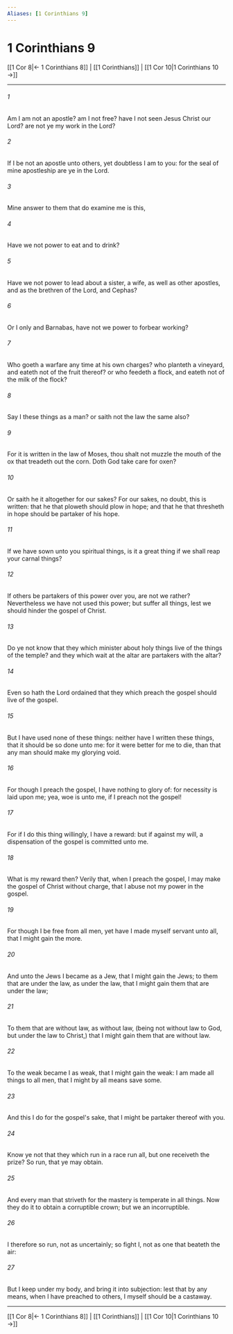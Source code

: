 ```yaml
---
Aliases: [1 Corinthians 9]
---
```

# 1 Corinthians 9

[[1 Cor 8|← 1 Corinthians 8]] | [[1 Corinthians]] | [[1 Cor 10|1 Corinthians 10 →]]
***



###### 1 
Am I am not an apostle? am I not free? have I not seen Jesus Christ our Lord? are not ye my work in the Lord? 

###### 2 
If I be not an apostle unto others, yet doubtless I am to you: for the seal of mine apostleship are ye in the Lord. 

###### 3 
Mine answer to them that do examine me is this, 

###### 4 
Have we not power to eat and to drink? 

###### 5 
Have we not power to lead about a sister, a wife, as well as other apostles, and as the brethren of the Lord, and Cephas? 

###### 6 
Or I only and Barnabas, have not we power to forbear working? 

###### 7 
Who goeth a warfare any time at his own charges? who planteth a vineyard, and eateth not of the fruit thereof? or who feedeth a flock, and eateth not of the milk of the flock? 

###### 8 
Say I these things as a man? or saith not the law the same also? 

###### 9 
For it is written in the law of Moses, thou shalt not muzzle the mouth of the ox that treadeth out the corn. Doth God take care for oxen? 

###### 10 
Or saith he it altogether for our sakes? For our sakes, no doubt, this is written: that he that ploweth should plow in hope; and that he that thresheth in hope should be partaker of his hope. 

###### 11 
If we have sown unto you spiritual things, is it a great thing if we shall reap your carnal things? 

###### 12 
If others be partakers of this power over you, are not we rather? Nevertheless we have not used this power; but suffer all things, lest we should hinder the gospel of Christ. 

###### 13 
Do ye not know that they which minister about holy things live of the things of the temple? and they which wait at the altar are partakers with the altar? 

###### 14 
Even so hath the Lord ordained that they which preach the gospel should live of the gospel. 

###### 15 
But I have used none of these things: neither have I written these things, that it should be so done unto me: for it were better for me to die, than that any man should make my glorying void. 

###### 16 
For though I preach the gospel, I have nothing to glory of: for necessity is laid upon me; yea, woe is unto me, if I preach not the gospel! 

###### 17 
For if I do this thing willingly, I have a reward: but if against my will, a dispensation of the gospel is committed unto me. 

###### 18 
What is my reward then? Verily that, when I preach the gospel, I may make the gospel of Christ without charge, that I abuse not my power in the gospel. 

###### 19 
For though I be free from all men, yet have I made myself servant unto all, that I might gain the more. 

###### 20 
And unto the Jews I became as a Jew, that I might gain the Jews; to them that are under the law, as under the law, that I might gain them that are under the law; 

###### 21 
To them that are without law, as without law, (being not without law to God, but under the law to Christ,) that I might gain them that are without law. 

###### 22 
To the weak became I as weak, that I might gain the weak: I am made all things to all men, that I might by all means save some. 

###### 23 
And this I do for the gospel's sake, that I might be partaker thereof with you. 

###### 24 
Know ye not that they which run in a race run all, but one receiveth the prize? So run, that ye may obtain. 

###### 25 
And every man that striveth for the mastery is temperate in all things. Now they do it to obtain a corruptible crown; but we an incorruptible. 

###### 26 
I therefore so run, not as uncertainly; so fight I, not as one that beateth the air: 

###### 27 
But I keep under my body, and bring it into subjection: lest that by any means, when I have preached to others, I myself should be a castaway.

***
[[1 Cor 8|← 1 Corinthians 8]] | [[1 Corinthians]] | [[1 Cor 10|1 Corinthians 10 →]]
